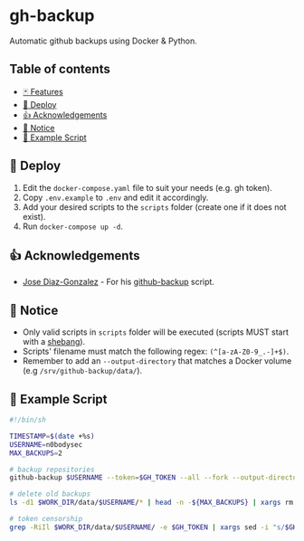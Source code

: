 # gh-backup

Automatic github backups using Docker & Python.

## Table of contents

- [🃏 Features](#-features)
- [🚀 Deploy](#-deploy)
- [👍 Acknowledgements](#-acknowledgements)
- [📜 Notice](#-notice)
- [📖 Example Script](#-example-script)

## 🚀 Deploy

1. Edit the `docker-compose.yaml` file to suit your needs (e.g. gh token).
2. Copy `.env.example` to `.env` and edit it accordingly.
3. Add your desired scripts to the `scripts` folder (create one if it does not exist).
4. Run `docker-compose up -d`.

## 👍 Acknowledgements

- [Jose Diaz-Gonzalez](https://github.com/josegonzalez) - For his [github-backup](https://github.com/josegonzalez/python-github-backup) script.

## 📜 Notice

- Only valid scripts in `scripts` folder will be executed (scripts MUST start with a [shebang](<https://en.wikipedia.org/wiki/Shebang_(Unix)>)).
- Scripts' filename must match the following regex: `(^[a-zA-Z0-9_.-]+$)`.
- Remember to add an `--output-directory` that matches a Docker volume (e.g `/srv/github-backup/data/`).

## 📖 Example Script

```sh
#!/bin/sh

TIMESTAMP=$(date +%s)
USERNAME=n0bodysec
MAX_BACKUPS=2

# backup repositories
github-backup $USERNAME --token=$GH_TOKEN --all --fork --output-directory=$WORK_DIR/data/$USERNAME/$TIMESTAMP

# delete old backups
ls -d1 $WORK_DIR/data/$USERNAME/* | head -n -${MAX_BACKUPS} | xargs rm -rf

# token censorship
grep -RiIl $WORK_DIR/data/$USERNAME/ -e $GH_TOKEN | xargs sed -i "s/$GH_TOKEN/censored/g"
```

